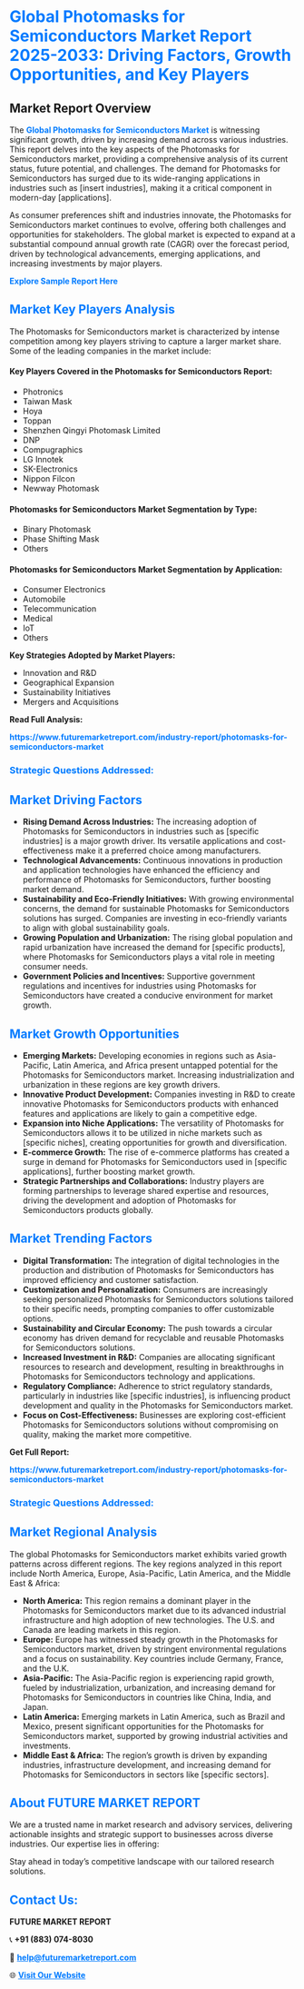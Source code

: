 <h1 style="color: #007BFF;">Global Photomasks for Semiconductors Market Report 2025-2033: Driving Factors, Growth Opportunities, and Key Players</h1>

<section id="overview">
<h2>Market Report Overview</h2>
<p>The <a href="https://www.futuremarketreport.com/industry-report/photomasks-for-semiconductors-market" style="color: #007BFF; text-decoration: none;"><strong>Global Photomasks for Semiconductors Market</strong></a> is witnessing significant growth, driven by increasing demand across various industries. This report delves into the key aspects of the Photomasks for Semiconductors market, providing a comprehensive analysis of its current status, future potential, and challenges. The demand for Photomasks for Semiconductors has surged due to its wide-ranging applications in industries such as [insert industries], making it a critical component in modern-day [applications].</p>
<p>As consumer preferences shift and industries innovate, the Photomasks for Semiconductors market continues to evolve, offering both challenges and opportunities for stakeholders. The global market is expected to expand at a substantial compound annual growth rate (CAGR) over the forecast period, driven by technological advancements, emerging applications, and increasing investments by major players.</p>
</section>

<section id="overview">
<p><a href="https://www.futuremarketreport.com/request-sample/reportId=75887" style="color: #007BFF; text-decoration: none;"><strong>Explore Sample Report Here</strong></a></p>
</section>

<section id="key-players">
<h2 style="color: #007BFF;">Market Key Players Analysis</h2>
<p>The Photomasks for Semiconductors market is characterized by intense competition among key players striving to capture a larger market share. Some of the leading companies in the market include:</p>
<h4>Key Players Covered in the Photomasks for Semiconductors Report:</h4>
<ul><li>Photronics</li><li>Taiwan Mask</li><li>Hoya</li><li>Toppan</li><li>Shenzhen Qingyi Photomask Limited</li><li>DNP</li><li>Compugraphics</li><li>LG Innotek</li><li>SK-Electronics</li><li>Nippon Filcon</li><li>Newway Photomask</li></ul>
<h4>Photomasks for Semiconductors Market Segmentation by Type:</h4>
<ul><li>Binary Photomask</li><li>Phase Shifting Mask</li><li>Others</li></ul>

<h4>Photomasks for Semiconductors Market Segmentation by Application:</h4>
<ul><li>Consumer Electronics</li><li>Automobile</li><li>Telecommunication</li><li>Medical</li><li>IoT</li><li>Others</li></ul>
<p><strong>Key Strategies Adopted by Market Players:</strong></p>
<ul>
<li>Innovation and R&D</li>
<li>Geographical Expansion</li>
<li>Sustainability Initiatives</li>
<li>Mergers and Acquisitions</li>
</ul>
</section>

<section>
<p><strong>Read Full Analysis: </strong></p><a href="https://www.futuremarketreport.com/industry-report/photomasks-for-semiconductors-market" style="color: #007BFF; text-decoration: none;"><strong>https://www.futuremarketreport.com/industry-report/photomasks-for-semiconductors-market</strong></a>
<h3 style="color: #007BFF;">Strategic Questions Addressed:</h3>
</section>

<section id="driving-factors">
<h2 style="color: #007BFF;">Market Driving Factors</h2>
<ul>
<li><strong>Rising Demand Across Industries:</strong> The increasing adoption of Photomasks for Semiconductors in industries such as [specific industries] is a major growth driver. Its versatile applications and cost-effectiveness make it a preferred choice among manufacturers.</li>
<li><strong>Technological Advancements:</strong> Continuous innovations in production and application technologies have enhanced the efficiency and performance of Photomasks for Semiconductors, further boosting market demand.</li>
<li><strong>Sustainability and Eco-Friendly Initiatives:</strong> With growing environmental concerns, the demand for sustainable Photomasks for Semiconductors solutions has surged. Companies are investing in eco-friendly variants to align with global sustainability goals.</li>
<li><strong>Growing Population and Urbanization:</strong> The rising global population and rapid urbanization have increased the demand for [specific products], where Photomasks for Semiconductors plays a vital role in meeting consumer needs.</li>
<li><strong>Government Policies and Incentives:</strong> Supportive government regulations and incentives for industries using Photomasks for Semiconductors have created a conducive environment for market growth.</li>
</ul>
</section>

<section id="growth-opportunities">
<h2 style="color: #007BFF;">Market Growth Opportunities</h2>
<ul>
<li><strong>Emerging Markets:</strong> Developing economies in regions such as Asia-Pacific, Latin America, and Africa present untapped potential for the Photomasks for Semiconductors market. Increasing industrialization and urbanization in these regions are key growth drivers.</li>
<li><strong>Innovative Product Development:</strong> Companies investing in R&D to create innovative Photomasks for Semiconductors products with enhanced features and applications are likely to gain a competitive edge.</li>
<li><strong>Expansion into Niche Applications:</strong> The versatility of Photomasks for Semiconductors allows it to be utilized in niche markets such as [specific niches], creating opportunities for growth and diversification.</li>
<li><strong>E-commerce Growth:</strong> The rise of e-commerce platforms has created a surge in demand for Photomasks for Semiconductors used in [specific applications], further boosting market growth.</li>
<li><strong>Strategic Partnerships and Collaborations:</strong> Industry players are forming partnerships to leverage shared expertise and resources, driving the development and adoption of Photomasks for Semiconductors products globally.</li>
</ul>
</section>

<section id="trending-factors">
<h2 style="color: #007BFF;">Market Trending Factors</h2>
<ul>
<li><strong>Digital Transformation:</strong> The integration of digital technologies in the production and distribution of Photomasks for Semiconductors has improved efficiency and customer satisfaction.</li>
<li><strong>Customization and Personalization:</strong> Consumers are increasingly seeking personalized Photomasks for Semiconductors solutions tailored to their specific needs, prompting companies to offer customizable options.</li>
<li><strong>Sustainability and Circular Economy:</strong> The push towards a circular economy has driven demand for recyclable and reusable Photomasks for Semiconductors solutions.</li>
<li><strong>Increased Investment in R&D:</strong> Companies are allocating significant resources to research and development, resulting in breakthroughs in Photomasks for Semiconductors technology and applications.</li>
<li><strong>Regulatory Compliance:</strong> Adherence to strict regulatory standards, particularly in industries like [specific industries], is influencing product development and quality in the Photomasks for Semiconductors market.</li>
<li><strong>Focus on Cost-Effectiveness:</strong> Businesses are exploring cost-efficient Photomasks for Semiconductors solutions without compromising on quality, making the market more competitive.</li>
</ul>
</section>

<section>
<p><strong>Get Full Report: </strong></p><a href="https://www.futuremarketreport.com/industry-report/photomasks-for-semiconductors-market" style="color: #007BFF; text-decoration: none;"><strong>https://www.futuremarketreport.com/industry-report/photomasks-for-semiconductors-market</strong></a>
<h3 style="color: #007BFF;">Strategic Questions Addressed:</h3>
</section>


<section id="regional-analysis">
<h2 style="color: #007BFF;">Market Regional Analysis</h2>
<p>The global Photomasks for Semiconductors market exhibits varied growth patterns across different regions. The key regions analyzed in this report include North America, Europe, Asia-Pacific, Latin America, and the Middle East & Africa:</p>
<ul>
<li><strong>North America:</strong> This region remains a dominant player in the Photomasks for Semiconductors market due to its advanced industrial infrastructure and high adoption of new technologies. The U.S. and Canada are leading markets in this region.</li>
<li><strong>Europe:</strong> Europe has witnessed steady growth in the Photomasks for Semiconductors market, driven by stringent environmental regulations and a focus on sustainability. Key countries include Germany, France, and the U.K.</li>
<li><strong>Asia-Pacific:</strong> The Asia-Pacific region is experiencing rapid growth, fueled by industrialization, urbanization, and increasing demand for Photomasks for Semiconductors in countries like China, India, and Japan.</li>
<li><strong>Latin America:</strong> Emerging markets in Latin America, such as Brazil and Mexico, present significant opportunities for the Photomasks for Semiconductors market, supported by growing industrial activities and investments.</li>
<li><strong>Middle East & Africa:</strong> The region’s growth is driven by expanding industries, infrastructure development, and increasing demand for Photomasks for Semiconductors in sectors like [specific sectors].</li>
</ul>
</section>

<footer>
<h2 style="color: #007BFF;">About FUTURE MARKET REPORT</h2>
<p>We are a trusted name in market research and advisory services, delivering actionable insights and strategic support to businesses across diverse industries. Our expertise lies in offering:</p>

<p>Stay ahead in today’s competitive landscape with our tailored research solutions.</p>

<h2 style="color: #007BFF;">Contact Us:</h2>
<p><strong>FUTURE MARKET REPORT</strong></p>
<p>📞 <strong>+91 (883) 074-8030</strong></p>
<p>📧 <strong><a href="mailto:help@futuremarketreport.com" style="color: #007BFF;">help@futuremarketreport.com</a></strong></p>
<p>🌐 <strong><a href="https://www.futuremarketreport.com/" style="color: #007BFF;">Visit Our Website</a></strong></p>
</footer>